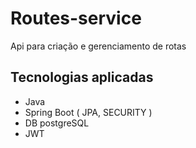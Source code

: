 # Routes-service
Api para criação e gerenciamento de rotas 
## Tecnologias aplicadas
- Java
- Spring Boot ( JPA, SECURITY )
- DB postgreSQL
- JWT 

